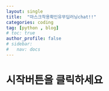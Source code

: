 ```yaml
---
layout: single
title:  "마스크착용확인유무딥러닝chat!!"
categories: coding
tag: [python , blog]
# toc: true
author_profile: false
# sidebar:
#   nav: docs
---
```




# 시작버튼을 클릭하세요


<!-- <!DOCTYPE html> -->
<html lang="en">
<head>
    <meta charset="UTF-8">
    <meta name="viewport" content="width=device-width, initial-scale=1.0">
    <title>Teachable Machine Image</title>
    <style>
        #container {
            display: flex;
            flex-direction: column;
            align-items: center;
            justify-content: center;
            width: 100%;
            height: 100vh;
        }

        #webcam-container {
            margin: 10px;
            width: 350px;
            height: 350px;
            background-color: black;
            position: relative;
        }

        #label-container {
            margin: 20px;
            color: white;
            font-size: 20px;
            text-align: center;
            visibility: hidden; /* 초기 상태에서 숨기기 */
        }

        #button-container {
            display: flex;
            justify-content: center;
            gap: 20px;
            margin-bottom: 10px;
        }

        button {
            padding: 10px 20px;
            background-color: #ff6600;
            border: none;
            border-radius: 5px;
            color: white;
            cursor: pointer;
        }

        button:disabled {
            background-color: #ccc;
        }

        .orange-box {
            position: absolute;
            bottom: 0;
            left: 0;
            right: 0;
            height: 20px;
            background-color: orange;
        }

    </style>
</head>
<body>
<div id="container">
    <div id="button-container">
        <button type="button" id='startBtn'>시작</button>
        <button type="button" id='stopBtn' disabled>중지</button>
    </div>
    <div id="webcam-container">
        <!-- 웹캠 비디오는 이곳에 표시됩니다 -->
    </div>
    <div id="label-container">마스크 인식 결과가 여기에 표시됩니다.</div>
</div>

<script src="https://cdn.jsdelivr.net/npm/@tensorflow/tfjs@1.3.1/dist/tf.min.js"></script>
<script src="https://cdn.jsdelivr.net/npm/@teachablemachine/image@0.8/dist/teachablemachine-image.min.js"></script>

<script>
    const URL = "https://imaikim.github.io/my_model/";  // 여기에 실제 모델 URL을 입력하세요
    let model, webcam, labelContainer, maxPredictions;

    // 웹캠을 시작하는 함수
    function startWebcam() {
        navigator.mediaDevices.getUserMedia({ video: true })
            .then(function(stream) {
                const videoElement = document.createElement('video');
                videoElement.srcObject = stream;
                videoElement.play();

                // 웹캠 영상 화면에 표시
                document.getElementById('webcam-container').appendChild(videoElement);

                // 모델 로드 및 웹캠 처리
                loadModelAndStart(videoElement);

                // 버튼 상태 변경
                document.getElementById('startBtn').disabled = true;
                document.getElementById('stopBtn').disabled = false;
                document.getElementById('label-container').style.visibility = 'visible'; // 텍스트 박스 보이기
                document.querySelector('.orange-box').style.visibility = 'hidden'; // 오렌지색 박스 숨기기
            })
            .catch(function(error) {
                console.error('웹캠을 열 수 없습니다.', error);
                alert('웹캠에 접근할 수 없습니다. 브라우저에서 권한을 확인해주세요.');
            });
    }

    // 모델을 로드하고 예측을 시작하는 함수
    async function loadModelAndStart(videoElement) {
        // 모델 로드
        const modelURL = URL + "model.json";
        const metadataURL = URL + "metadata.json";
        model = await tmImage.load(modelURL, metadataURL);
        maxPredictions = model.getTotalClasses();

        // 웹캠 스트림 설정
        const flip = true;
        webcam = new tmImage.Webcam(350, 350, flip); // width, height, flip
        await webcam.setup();
        await webcam.play();

        // 캔버스를 웹페이지에 표시
        document.getElementById("webcam-container").appendChild(webcam.canvas);

        // 예측을 시작하는 루프
        window.requestAnimationFrame(loop);
    }

    // 웹캠으로부터 이미지를 업데이트하고 예측을 진행하는 함수
    async function loop() {
        webcam.update(); // 웹캠의 최신 이미지를 가져옴
        await predict(); // 예측 진행
        window.requestAnimationFrame(loop);
    }

    // 모델을 사용하여 예측을 수행하는 함수
    async function predict() {
        const prediction = await model.predict(webcam.canvas);

        let topProb = 0;
        let topClassName = "";

        for (let i = 0; i < maxPredictions; i++) {
            const prob = prediction[i].probability * 100;

            if (prob > topProb) {
                topProb = prob;
                topClassName = prediction[i].className + ": " + prob.toFixed(2) + "%";
            }
        }

        // 결과를 텍스트로 표시
        document.getElementById("label-container").innerHTML = topClassName;

        // 만약 마스크가 인식되었으면 텍스트 색상 변경
        if (topClassName.includes("Mask")) {
            document.getElementById("label-container").style.color = "green";
        } else {
            document.getElementById("label-container").style.color = "red";
        }
    }

    // 시작 버튼 클릭 시 웹캠 시작
    document.getElementById('startBtn').addEventListener('click', startWebcam);

    // 중지 버튼 클릭 시 웹캠 중지
    document.getElementById('stopBtn').addEventListener('click', function() {
        webcam.stop();
        document.getElementById('webcam-container').innerHTML = '';
        document.getElementById('label-container').innerHTML = '마스크 인식이 중지되었습니다.'; // 텍스트
        document.querySelector('.orange-box').style.visibility = 'visible'; // 오렌지색 박스 보이기
        document.getElementById('startBtn').disabled = false;
        document.getElementById('stopBtn').disabled = true;
    });

    window.onload = function () {
        document.getElementById('stopBtn').disabled = true;
        const orangeBox = document.createElement('div');
        orangeBox.classList.add('orange-box');
        document.getElementById('webcam-container').appendChild(orangeBox);
    }
</script>
</body>
</html>
































